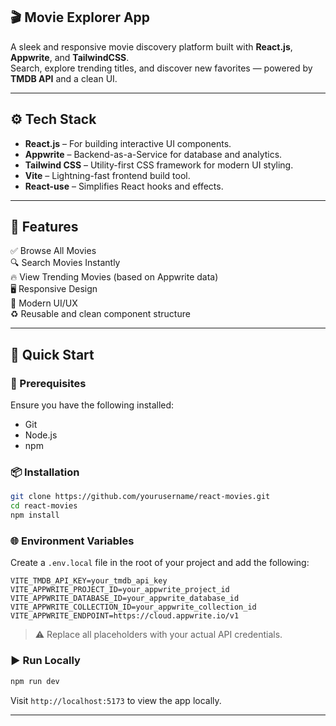 ## 🎬 Movie Explorer App

A sleek and responsive movie discovery platform built with **React.js**, **Appwrite**, and **TailwindCSS**.  
Search, explore trending titles, and discover new favorites — powered by **TMDB API** and a clean UI.

---

## ⚙️ Tech Stack

- **React.js** – For building interactive UI components.
- **Appwrite** – Backend-as-a-Service for database and analytics.
- **Tailwind CSS** – Utility-first CSS framework for modern UI styling.
- **Vite** – Lightning-fast frontend build tool.
- **React-use** – Simplifies React hooks and effects.

---

## 🔋 Features

✅ Browse All Movies  
🔍 Search Movies Instantly  
🔥 View Trending Movies (based on Appwrite data)  
🖥️ Responsive Design  
🎨 Modern UI/UX  
♻️ Reusable and clean component structure

---

## 🚀 Quick Start

### 🔧 Prerequisites

Ensure you have the following installed:
- Git
- Node.js
- npm

### 📦 Installation

```bash
git clone https://github.com/yourusername/react-movies.git
cd react-movies
npm install
````

### 🌐 Environment Variables

Create a `.env.local` file in the root of your project and add the following:

```
VITE_TMDB_API_KEY=your_tmdb_api_key
VITE_APPWRITE_PROJECT_ID=your_appwrite_project_id
VITE_APPWRITE_DATABASE_ID=your_appwrite_database_id
VITE_APPWRITE_COLLECTION_ID=your_appwrite_collection_id
VITE_APPWRITE_ENDPOINT=https://cloud.appwrite.io/v1
```

> ⚠️ Replace all placeholders with your actual API credentials.

### ▶️ Run Locally

```bash
npm run dev
```

Visit `http://localhost:5173` to view the app locally.

---
